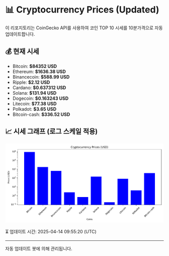 
# 📊 Cryptocurrency Prices (Updated)

이 리포지토리는 CoinGecko API를 사용하여 코인 TOP 10 시세를 10분가격으로 자동 업데이트합니다.

## 💰 현재 시세
- Bitcoin: **$84352 USD**
- Ethereum: **$1636.38 USD**
- Binancecoin: **$588.99 USD**
- Ripple: **$2.12 USD**
- Cardano: **$0.637312 USD**
- Solana: **$131.94 USD**
- Dogecoin: **$0.163243 USD**
- Litecoin: **$77.38 USD**
- Polkadot: **$3.65 USD**
- Bitcoin-cash: **$336.52 USD**

## 📈 시세 그래프 (로그 스케일 적용)
![Crypto Prices](crypto_prices.png)

⏳ 업데이트 시간: 2025-04-14 09:55:20 (UTC)

---
자동 업데이트 봇에 의해 관리됩니다.
